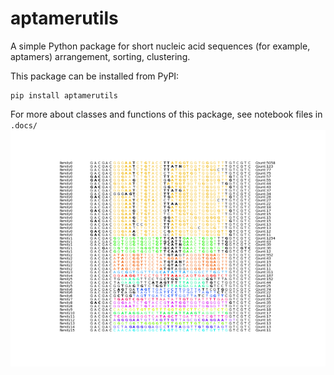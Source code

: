 # aptamerutils
A simple Python package for short nucleic acid sequences (for example, aptamers) arrangement, sorting, clustering. 

This package can be installed from PyPI:
```
pip install aptamerutils
```
For more about classes and functions of this package, see notebook files in `.docs/`
![figure](example/results/save.png)
